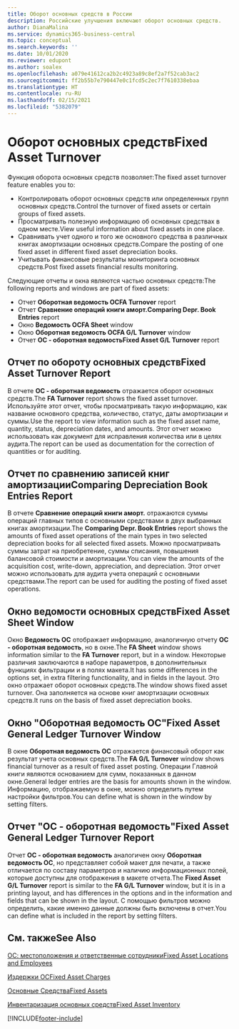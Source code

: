 ```yaml
---
title: Оборот основных средств в России
description: Российские улучшения включают оборот основных средств.
author: DianaMalina
ms.service: dynamics365-business-central
ms.topic: conceptual
ms.search.keywords: ''
ms.date: 10/01/2020
ms.reviewer: edupont
ms.author: soalex
ms.openlocfilehash: a079e41612ca2b2c4923a89c8ef2a7f52cab3ac2
ms.sourcegitcommit: ff2b55b7e790447e0c1fcd5c2ec7f7610338ebaa
ms.translationtype: HT
ms.contentlocale: ru-RU
ms.lasthandoff: 02/15/2021
ms.locfileid: "5382079"
---
```

# <a name="fixed-asset-turnover"></a><span data-ttu-id="51554-103">Оборот основных средств</span><span class="sxs-lookup"><span data-stu-id="51554-103">Fixed Asset Turnover</span></span>

<span data-ttu-id="51554-104">Функция оборота основных средств позволяет:</span><span class="sxs-lookup"><span data-stu-id="51554-104">The fixed asset turnover feature enables you to:</span></span> 

- <span data-ttu-id="51554-105">Контролировать оборот основных средств или определенных групп основных средств.</span><span class="sxs-lookup"><span data-stu-id="51554-105">Control the turnover of fixed assets or certain groups of fixed assets.</span></span>
- <span data-ttu-id="51554-106">Просматривать полезную информацию об основных средствах в одном месте.</span><span class="sxs-lookup"><span data-stu-id="51554-106">View useful information about fixed assets in one place.</span></span>
- <span data-ttu-id="51554-107">Сравнивать учет одного и того же основного средства в различных книгах амортизации основных средств.</span><span class="sxs-lookup"><span data-stu-id="51554-107">Compare the posting of one fixed asset in different fixed asset depreciation books.</span></span>
- <span data-ttu-id="51554-108">Учитывать финансовые результаты мониторинга основных средств.</span><span class="sxs-lookup"><span data-stu-id="51554-108">Post fixed assets financial results monitoring.</span></span> 

<span data-ttu-id="51554-109">Следующие отчеты и окна являются частью основных средств:</span><span class="sxs-lookup"><span data-stu-id="51554-109">The following reports and windows are part of fixed assets:</span></span> 

- <span data-ttu-id="51554-110">Отчет **Оборотная ведомость ОС**</span><span class="sxs-lookup"><span data-stu-id="51554-110">**FA Turnover** report</span></span>
- <span data-ttu-id="51554-111">Отчет **Сравнение операций книги аморт.**</span><span class="sxs-lookup"><span data-stu-id="51554-111">**Comparing Depr. Book Entries** report</span></span>
- <span data-ttu-id="51554-112">Окно **Ведомость ОС**</span><span class="sxs-lookup"><span data-stu-id="51554-112">**FA Sheet** window</span></span>
- <span data-ttu-id="51554-113">Окно **Оборотная ведомость ОС**</span><span class="sxs-lookup"><span data-stu-id="51554-113">**FA G/L Turnover** window</span></span>
- <span data-ttu-id="51554-114">Отчет **ОС - оборотная ведомость**</span><span class="sxs-lookup"><span data-stu-id="51554-114">**Fixed Asset G/L Turnover** report</span></span>

 

## <a name="fixed-asset-turnover-report"></a><span data-ttu-id="51554-115">Отчет по обороту основных средств</span><span class="sxs-lookup"><span data-stu-id="51554-115">Fixed Asset Turnover Report</span></span> 

<span data-ttu-id="51554-116">В отчете **ОС - оборотная ведомость** отражается оборот основных средств.</span><span class="sxs-lookup"><span data-stu-id="51554-116">The **FA Turnover** report shows the fixed asset turnover.</span></span> <span data-ttu-id="51554-117">Используйте этот отчет, чтобы просматривать такую информацию, как название основного средства, количество, статус, даты амортизации и суммы.</span><span class="sxs-lookup"><span data-stu-id="51554-117">Use the report to view information such as the fixed asset name, quantity, status, depreciation dates, and amounts.</span></span> <span data-ttu-id="51554-118">Этот отчет можно использовать как документ для исправления количества или в целях аудита.</span><span class="sxs-lookup"><span data-stu-id="51554-118">The report can be used as documentation for the correction of quantities or for auditing.</span></span>

 

## <a name="comparing-depreciation-book-entries-report"></a><span data-ttu-id="51554-119">Отчет по сравнению записей книг амортизации</span><span class="sxs-lookup"><span data-stu-id="51554-119">Comparing Depreciation Book Entries Report</span></span> 

<span data-ttu-id="51554-120">В отчете **Сравнение операций книги аморт.** отражаются суммы операций главных типов с основными средствами в двух выбранных книгах амортизации.</span><span class="sxs-lookup"><span data-stu-id="51554-120">The **Comparing Depr. Book Entries** report shows the amounts of fixed asset operations of the main types in two selected depreciation books for all selected fixed assets.</span></span> <span data-ttu-id="51554-121">Можно просматривать суммы затрат на приобретение, суммы списания, повышения балансовой стоимости и амортизации.</span><span class="sxs-lookup"><span data-stu-id="51554-121">You can view the amounts of the acquisition cost, write-down, appreciation, and depreciation.</span></span> <span data-ttu-id="51554-122">Этот отчет можно использовать для аудита учета операций с основными средствами.</span><span class="sxs-lookup"><span data-stu-id="51554-122">The report can be used for auditing the posting of fixed asset operations.</span></span>

 

## <a name="fixed-asset-sheet-window"></a><span data-ttu-id="51554-123">Окно ведомости основных средств</span><span class="sxs-lookup"><span data-stu-id="51554-123">Fixed Asset Sheet Window</span></span>

<span data-ttu-id="51554-124">Окно **Ведомость ОС** отображает информацию, аналогичную отчету **ОС - оборотная ведомость**, но в окне.</span><span class="sxs-lookup"><span data-stu-id="51554-124">The **FA Sheet** window shows information similar to the **FA Turnover** report, but in a window.</span></span> <span data-ttu-id="51554-125">Некоторые различия заключаются в наборе параметров, в дополнительных функциях фильтрации и в полях макета.</span><span class="sxs-lookup"><span data-stu-id="51554-125">It has some differences in the options set, in extra filtering functionality, and in fields in the layout.</span></span> <span data-ttu-id="51554-126">Это окно отражает оборот основных средств.</span><span class="sxs-lookup"><span data-stu-id="51554-126">The window shows fixed asset turnover.</span></span> <span data-ttu-id="51554-127">Она заполняется на основе книг амортизации основных средств.</span><span class="sxs-lookup"><span data-stu-id="51554-127">It runs on the basis of fixed asset depreciation books.</span></span>

 

## <a name="fixed-asset-general-ledger-turnover-window"></a><span data-ttu-id="51554-128">Окно "Оборотная ведомость ОС"</span><span class="sxs-lookup"><span data-stu-id="51554-128">Fixed Asset General Ledger Turnover Window</span></span> 

<span data-ttu-id="51554-129">В окне **Оборотная ведомость ОС** отражается финансовый оборот как результат учета основных средств.</span><span class="sxs-lookup"><span data-stu-id="51554-129">The **FA G/L Turnover** window shows financial turnover as a result of fixed asset posting.</span></span> <span data-ttu-id="51554-130">Операции Главной книги являются основанием для сумм, показанных в данном окне.</span><span class="sxs-lookup"><span data-stu-id="51554-130">General ledger entries are the basis for amounts shown in the window.</span></span> <span data-ttu-id="51554-131">Информацию, отображаемую в окне, можно определить путем настройки фильтров.</span><span class="sxs-lookup"><span data-stu-id="51554-131">You can define what is shown in the window by setting filters.</span></span>

 

## <a name="fixed-asset-general-ledger-turnover-report"></a><span data-ttu-id="51554-132">Отчет "ОС - оборотная ведомость"</span><span class="sxs-lookup"><span data-stu-id="51554-132">Fixed Asset General Ledger Turnover Report</span></span>

<span data-ttu-id="51554-133">Отчет **ОС - оборотная ведомость** аналогичен окну **Оборотная ведомость ОС**, но представляет собой макет для печати, а также отличается по составу параметров и наличию информационных полей, которые доступны для отображения в макете отчета.</span><span class="sxs-lookup"><span data-stu-id="51554-133">The **Fixed Asset G/L Turnover** report is similar to the **FA G/L Turnover** window, but it is in a printing layout, and has differences in the options and in the information and fields that can be shown in the layout.</span></span> <span data-ttu-id="51554-134">С помощью фильтров можно определить, какие именно данные должны быть включены в отчет.</span><span class="sxs-lookup"><span data-stu-id="51554-134">You can define what is included in the report by setting filters.</span></span>

 

## <a name="see-also"></a><span data-ttu-id="51554-135">См. также</span><span class="sxs-lookup"><span data-stu-id="51554-135">See Also</span></span> 

[<span data-ttu-id="51554-136">ОС: местоположения и ответственные сотрудники</span><span class="sxs-lookup"><span data-stu-id="51554-136">Fixed Asset Locations and Employees</span></span>](Fixed-Asset-Locations-and-Employees.md)

[<span data-ttu-id="51554-137">Издержки ОС</span><span class="sxs-lookup"><span data-stu-id="51554-137">Fixed Asset Charges</span></span>](Fixed-Asset-Charges.md)

[<span data-ttu-id="51554-138">Основные Средства</span><span class="sxs-lookup"><span data-stu-id="51554-138">Fixed Assets</span></span>](fixed-assets.md)

[<span data-ttu-id="51554-139">Инвентаризация основных средств</span><span class="sxs-lookup"><span data-stu-id="51554-139">Fixed Asset Inventory</span></span>](Fixed-Asset-Inventory.md)


[!INCLUDE[footer-include](../../includes/footer-banner.md)]